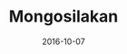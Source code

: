 ---
layout: site
title: "Mongosilakan"
date: 2016-10-07
categories: [community]
version: 1.5.5
major: 1
minor: 5
patch: 5
slug: mongosilakan
link: http://mongosilakan.net/#/translate
submitter: lpolepeddi
permalink: /sites/:slug
---